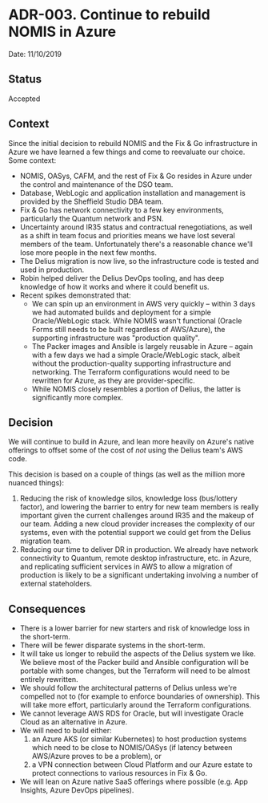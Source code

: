 # ADR-003. Continue to rebuild NOMIS in Azure

Date: 11/10/2019

## Status

Accepted

## Context

Since the initial decision to rebuild NOMIS and the Fix & Go infrastructure in Azure we have learned a few things and come to reevaluate our choice. Some context:

- NOMIS, OASys, CAFM, and the rest of Fix & Go resides in Azure under the control and maintenance of the DSO team.
- Database, WebLogic and application installation and management is provided by the Sheffield Studio DBA team.
- Fix & Go has network connectivity to a few key environments, particularly the Quantum network and PSN.
- Uncertainty around IR35 status and contractual renegotiations, as well as a shift in team focus and priorities means we have lost several members of the team. Unfortunately there's a reasonable chance we'll lose more people in the next few months.
- The Delius migration is now live, so the infrastructure code is tested and used in production. 
- Robin helped deliver the Delius DevOps tooling, and has deep knowledge of how it works and where it could benefit us.
- Recent spikes demonstrated that:
  + We can spin up an environment in AWS very quickly – within 3 days we had automated builds and deployment for a simple Oracle/WebLogic stack. While NOMIS wasn't functional (Oracle Forms still needs to be built regardless of AWS/Azure), the supporting infrastructure was "production quality".
  + The Packer images and Ansible is largely reusable in Azure – again with a few days we had a simple Oracle/WebLogic stack, albeit without the production-quality supporting infrastructure and networking. The Terraform configurations would need to be rewritten for Azure, as they are provider-specific.
  + While NOMIS closely resembles a portion of Delius, the latter is significantly more complex.

## Decision

We will continue to build in Azure, and lean more heavily on Azure's native offerings to offset some of the cost of _not_ using the Delius team's AWS code.

This decision is based on a couple of things (as well as the million more nuanced things):

1. Reducing the risk of knowledge silos, knowledge loss (bus/lottery factor), and lowering the barrier to entry for new team members is really important given the current challenges around IR35 and the makeup of our team. Adding a new cloud provider increases the complexity of our systems, even with the potential support we could get from the Delius migration team.
2. Reducing our time to deliver DR in production. We already have network connectivity to Quantum, remote desktop infrastructure, etc. in Azure, and replicating sufficient services in AWS to allow a migration of production is likely to be a significant undertaking involving a number of external stateholders.

## Consequences

- There is a lower barrier for new starters and risk of knowledge loss in the short-term.
- There will be fewer disparate systems in the short-term.
- It will take us longer to rebuild the aspects of the Delius system we like. We believe most of the Packer build and Ansible configuration will be portable with some changes, but the Terraform will need to be almost entirely rewritten.
- We should follow the architectural patterns of Delius unless we're compelled not to (for example to enforce boundaries of ownership). This will take more effort, particularly around the Terraform configurations.
- We cannot leverage AWS RDS for Oracle, but will investigate Oracle Cloud as an alternative in Azure.
- We will need to build either:
  1. an Azure AKS (or similar Kubernetes) to host production systems which need to be close to NOMIS/OASys (if latency between AWS/Azure proves to be a problem), or
  2. a VPN connection between Cloud Platform and our Azure estate to protect connections to various resources in Fix & Go.
- We will lean on Azure native SaaS offerings where possible (e.g. App Insights, Azure DevOps pipelines).